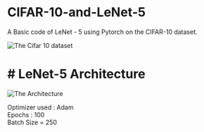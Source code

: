# CIFAR-10-and-LeNet-5     
A Basic code of LeNet - 5 using Pytorch on the CIFAR-10 dataset.  
  
    
![The Cifar 10 dataset](https://corochann.com/wp-content/uploads/2017/04/cifar10_plot.png)  
  
   
 # # LeNet-5 Architecture   
![The Architecture](https://www.researchgate.net/profile/Sheraz_Khan8/publication/321586653/figure/fig4/AS:568546847014912@1512563539828/The-LeNet-5-Architecture-a-convolutional-neural-network.png)  

Optimizer used : Adam   
Epochs : 100  
Batch Size = 250  
